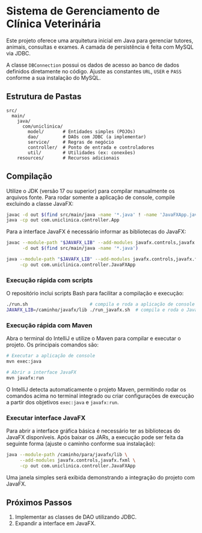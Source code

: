 # Sistema de Gerenciamento de Clínica Veterinária

Este projeto oferece uma arquitetura inicial em Java para gerenciar tutores, animais, consultas e exames. A camada de persistência é feita com MySQL via JDBC.

A classe `DBConnection` possui os dados de acesso ao banco de dados definidos diretamente no código. Ajuste as constantes `URL`, `USER` e `PASS` conforme a sua instalação do MySQL.

## Estrutura de Pastas
```
src/
  main/
    java/
      com/uniclinica/
        model/       # Entidades simples (POJOs)
        dao/         # DAOs com JDBC (a implementar)
        service/     # Regras de negócio
        controller/  # Ponto de entrada e controladores
        util/        # Utilidades (ex: conexões)
    resources/       # Recursos adicionais
```

## Compilação
Utilize o JDK (versão 17 ou superior) para compilar manualmente os arquivos fonte.
Para rodar somente a aplicação de console, compile excluindo a classe JavaFX:

```bash
javac -d out $(find src/main/java -name '*.java' ! -name 'JavaFXApp.java')
java -cp out com.uniclinica.controller.App
```

Para a interface JavaFX é necessário informar as bibliotecas do JavaFX:

```bash
javac --module-path "$JAVAFX_LIB" --add-modules javafx.controls,javafx.fxml \
      -d out $(find src/main/java -name '*.java')

java --module-path "$JAVAFX_LIB" --add-modules javafx.controls,javafx.fxml \
     -cp out com.uniclinica.controller.JavaFXApp
```

### Execução rápida com scripts

O repositório inclui scripts Bash para facilitar a compilação e execução:

```bash
./run.sh                       # compila e roda a aplicação de console
JAVAFX_LIB=/caminho/javafx/lib ./run_javafx.sh  # compila e roda o JavaFX
```

### Execução rápida com Maven

Abra o terminal do IntelliJ e utilize o Maven para compilar e executar o projeto.
Os principais comandos são:

```bash
# Executar a aplicação de console
mvn exec:java

# Abrir a interface JavaFX
mvn javafx:run
```

O IntelliJ detecta automaticamente o projeto Maven, permitindo rodar os comandos
acima no terminal integrado ou criar configurações de execução a partir dos
objetivos `exec:java` e `javafx:run`.

### Executar interface JavaFX

Para abrir a interface gráfica básica é necessário ter as bibliotecas do JavaFX disponíveis. Após baixar os JARs, a execução pode ser feita da seguinte forma (ajuste o caminho conforme sua instalação):

```bash
java --module-path /caminho/para/javafx/lib \
     --add-modules javafx.controls,javafx.fxml \
     -cp out com.uniclinica.controller.JavaFXApp
```

Uma janela simples será exibida demonstrando a integração do projeto com JavaFX.

## Próximos Passos
1. Implementar as classes de DAO utilizando JDBC.
2. Expandir a interface em JavaFX.
